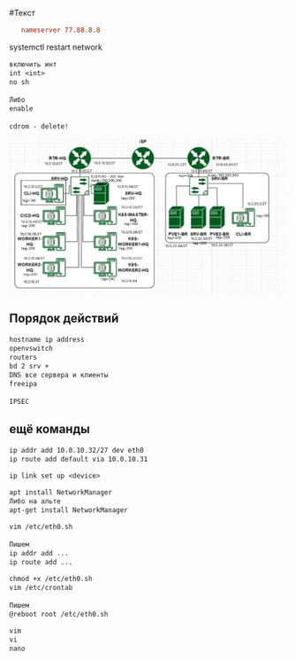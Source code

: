 #Текст

```/etc/resolv.conf
   nameserver 77.88.8.8
```

systemctl restart network

```
включить инт
int <int>
no sh

Либо
enable

cdrom - delete!
```

![Alt text](image1.jpg)

## Порядок действий
```
hostname ip address
openvswitch
routers
bd 2 srv + 
DNS все сервера и клиенты
freeipa

IPSEC
```
## ещё команды
```
ip addr add 10.0.10.32/27 dev eth0
ip route add default via 10.0.10.31
```

```
ip link set up <device>
```

```
apt install NetworkManager
Либо на альте
apt-get install NetworkManager

```

```
vim /etc/eth0.sh

Пишем
ip addr add ...
ip route add ...
```

```
chmod +x /etc/eth0.sh
vim /etc/crontab

Пишем
@reboot root /etc/eth0.sh

```

```
vim 
vi
nano
```
